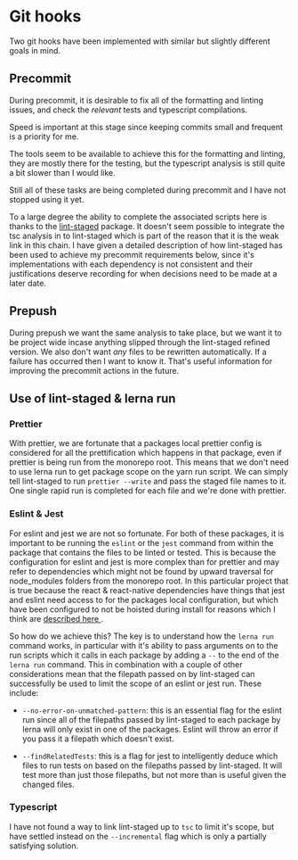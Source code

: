 # Git hooks

Two git hooks have been implemented with similar but slightly different goals in mind.

## Precommit

During precommit, it is desirable to fix all of the formatting and linting issues, and check the _relevant_ tests and typescript compilations.

Speed is important at this stage since keeping commits small and frequent is a priority for me.

The tools seem to be available to achieve this for the formatting and linting, they are mostly there for the testing, but the typescript analysis is still quite a bit slower than I would like.

Still all of these tasks are being completed during precommit and I have not stopped using it yet.

To a large degree the ability to complete the associated scripts here is thanks to the [lint-staged](https://preview.npmjs.com/package/lint-staged) package. It doesn't seem possible to integrate the tsc analysis in to lint-staged which is part of the reason that it is the weak link in this chain. I have given a detailed description of how lint-staged has been used to achieve my precommit requirements below, since it's implementations with each dependency is not consistent and their justifications deserve recording for when decisions need to be made at a later date.

## Prepush

During prepush we want the same analysis to take place, but we want it to be project wide incase anything slipped through the lint-staged refined version. We also don't want _any_ files to be rewritten automatically. If a failure has occurred then I want to know it. That's useful information for improving the precommit actions in the future.

## Use of lint-staged & lerna run

### Prettier

With prettier, we are fortunate that a packages local prettier config is considered for all the prettification which happens in that package, even if prettier is being run from the monorepo root. This means that we don't need to use lerna run to get package scope on the yarn run script. We can simply tell lint-staged to run `prettier --write` and pass the staged file names to it. One single rapid run is completed for each file and we're done with prettier.

### Eslint & Jest

For eslint and jest we are not so fortunate. For both of these packages, it is important to be running the `eslint` or the `jest` command from within the package that contains the files to be linted or tested. This is because the configuration for eslint and jest is more complex than for prettier and may refer to dependencies which might not be found by upward traversal for node_modules folders from the monorepo root. In this particular project that is true because the react & react-native dependencies have things that jest and eslint need access to for the packages local configuration, but which have been configured to not be hoisted during install for reasons which I think are [ described here ](https://engineering.brigad.co/react-native-monorepos-code-sharing-f6c08172b417).

So how do we achieve this? The key is to understand how the `lerna run` command works, in particular with it's ability to pass arguments on to the run scripts which it calls in each package by adding a `--` to the end of the `lerna run` command. This in combination with a couple of other considerations mean that the filepath passed on by lint-staged can successfully be used to limit the scope of an eslint or jest run. These include:

- `--no-error-on-unmatched-pattern`: this is an essential flag for the eslint run since all of the filepaths passed by lint-staged to each package by lerna will only exist in one of the packages. Eslint will throw an error if you pass it a filepath which doesn't exist.

- `--findRelatedTests`: this is a flag for jest to intelligently deduce which files to run tests on based on the filepaths passed by lint-staged. It will test more than just those filepaths, but not more than is useful given the changed files.

### Typescript

I have not found a way to link lint-staged up to `tsc` to limit it's scope, but have settled instead on the `--incremental` flag which is only a partially satisfying solution.
